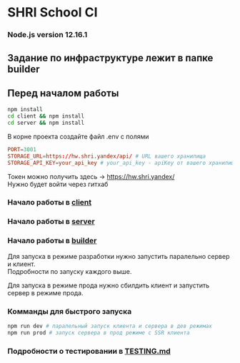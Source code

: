 # SHRI School CI

### Node.js version 12.16.1

## Задание по инфраструктуре лежит в папке builder

## Перед началом работы

```bash
npm install
cd client && npm install
cd server && npm install
```

В корне проекта создайте файл .env с полями

```conf
PORT=3001
STORAGE_URL=https://hw.shri.yandex/api/ # URL вашего хранилища
STORAGE_API_KEY=your_api_key # your_api_key - apiKey от вашего хранилища
```

Токен можно получить здесь -> https://hw.shri.yandex/  
Нужно будет войти через гитхаб

### Начало работы в [client](client/README.md)

### Начало работы в [server](server/README.md)

### Начало работы в [builder](builder/README.md)

Для запуска в режиме разработки нужно запустить паралельно сервер и клиент.  
Подробности по запуску каждого выше.

Для запуска в режиме прода нужно сбилдить клиент и запустить сервер в режиме прода.

### Комманды для быстрого запуска

```bash
npm run dev # паралельный запуск клиента и сервера в дев режимах
npm run prod # запуск сервера в прод режиме с SSR клиента
```

### Подробности о тестировании в [TESTING.md](TESTING.md)
